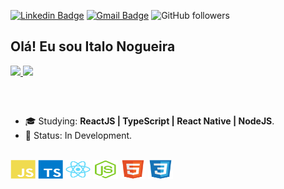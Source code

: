 [![Linkedin Badge](https://img.shields.io/badge/-Italo%20Nogueira-5429CC?style=flat-square&logo=Linkedin&logoColor=white&link=https://www.linkedin.com/in/italo-nogueira-perfil//)](https://www.linkedin.com/in/italo-nogueira-perfil//) 
[![Gmail Badge](https://img.shields.io/badge/-italogdm@gmail.com-5429CC?style=flat-square&logo=Gmail&logoColor=white&link=mailto:italogdm@gmail.com)](mailto:italogdm@gmail.com)
![GitHub followers](https://img.shields.io/github/followers/Italo-Nogueira?style=social)

## Olá! Eu sou Italo Nogueira


<div>
  <a href="https://github.com/Italo-Nogueira">
  <img height="180em" src="https://github-readme-stats.vercel.app/api?username=Italo-Nogueira&show_icons=true&theme=tokyonight&include_all_commits=true&count_private=true"/>
  <img height="180em" src="https://github-readme-stats.vercel.app/api/top-langs/?username=Italo-Nogueira&layout=compact&langs_count=7&theme=tokyonight"/>
  </a>
</div>

##

 
<br>

- :mortar_board: Studying: <strong>ReactJS | TypeScript | React Native | NodeJS</strong>.
- :briefcase: Status: In Development.



<div style="display: inline_block"><br>
  <img align="center" alt="Italo-Js" height="30" width="40" src="https://raw.githubusercontent.com/devicons/devicon/master/icons/javascript/javascript-plain.svg">
  <img align="center" alt="Italo-Ts" height="30" width="40" src="https://raw.githubusercontent.com/devicons/devicon/master/icons/typescript/typescript-plain.svg">
  <img align="center" alt="Italo-React" height="30" width="40" src="https://raw.githubusercontent.com/devicons/devicon/master/icons/react/react-original.svg">
  <img align="center" alt="Italo-React" height="30" width="40" src="https://github.com/devicons/devicon/blob/master/icons/nodejs/nodejs-original.svg">
  <img align="center" alt="Italo-HTML" height="30" width="40" src="https://raw.githubusercontent.com/devicons/devicon/master/icons/html5/html5-original.svg">
  <img align="center" alt="Italo-CSS" height="30" width="40" src="https://raw.githubusercontent.com/devicons/devicon/master/icons/css3/css3-original.svg"> 
</div>
 
